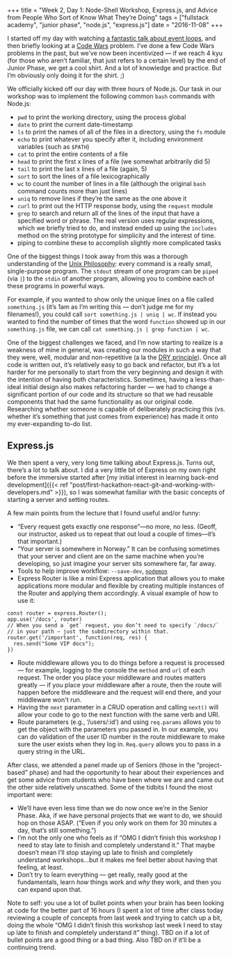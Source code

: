 +++
title = "Week 2, Day 1: Node-Shell Workshop, Express.js, and Advice from People Who Sort of Know What They’re Doing"
tags = ["fullstack academy", "junior phase", "node.js", "express.js"]
date = "2016-11-08"
+++

I started off my day with watching [a fantastic talk about event loops](https://youtu.be/8aGhZQkoFbQ), and then briefly looking at a [Code Wars](https://www.codewars.com) problem. I’ve done a few Code Wars problems in the past, but we’ve now been incentivized — if we reach 4 kyu (for those who aren’t familiar, that just refers to a certain level) by the end of Junior Phase, we get a cool shirt. And a lot of knowledge and practice. But I’m obviously only doing it for the shirt. ;)

We officially kicked off our day with three hours of Node.js. Our task in our workshop was to implement the following common `bash` commands with Node.js:

* `pwd` to print the working directory, using the process global
* `date` to print the current date-timestamp
* `ls` to print the names of all of the files in a directory, using the `fs` module
* `echo` to print whatever you specify after it, including environment variables (such as `$PATH`)
* `cat` to print the entire contents of a file
* `head` to print the first x lines of a file (we somewhat arbitrarily did 5)
* `tail` to print the last x lines of a file (again, 5)
* `sort` to sort the lines of a file lexicographically
* `wc` to count the number of lines in a file (although the original `bash` command counts more than just lines)
* `uniq` to remove lines if they’re the same as the one above it
* `curl` to print out the HTTP response body, using the `request` module
* `grep` to search and return all of the lines of the input that have a specified word or phrase. The real version uses regular expressions, which we briefly tried to do, and instead ended up using the `includes` method on the string prototype for simplicity and the interest of time.
* piping to combine these to accomplish slightly more complicated tasks

One of the biggest things I took away from this was a thorough understanding of the [Unix Philosophy](https://en.wikipedia.org/wiki/Unix_philosophy): every command is a really small, single-purpose program. The `stdout` stream of one program can be `piped` (via `|`) to the `stdin` of another program, allowing you to combine each of these programs in powerful ways.

For example, if you wanted to show only the unique lines on a file called `something.js` (it’s 1am as I’m writing this — don’t judge me for my filenames!), you could call `sort something.js | uniq | wc`. If instead you wanted to find the number of times that the word `function` showed up in our `something.js` file, we can call `cat something.js | grep function | wc`.

One of the biggest challenges we faced, and I’m now starting to realize is a weakness of mine in general, was creating our modules in such a way that they were, well, modular and non-repetitive (a la the [DRY principle](https://en.wikipedia.org/wiki/Don%27t_repeat_yourself)). Once all code is written out, it’s relatively easy to go back and refactor, but it’s a lot harder for me personally to start from the very beginning and design it with the intention of having both characteristics. Sometimes, having a less-than-ideal initial design also makes refactoring harder — we had to change a significant portion of our code and its structure so that we had reusable components that had the same functionality as our original code. Researching whether someone is capable of deliberately practicing this (vs. whether it’s something that just comes from experience) has made it onto my ever-expanding to-do list.

## Express.js

We then spent a very, very long time talking about Express.js. Turns out, there’s a lot to talk about. I did a very little bit of Express on my own right before the immersive started after [my initial interest in learning back-end development]({{< ref "post/first-hackathon-react-git-and-working-with-developers.md" >}}), so I was somewhat familiar with the basic concepts of starting a server and setting routes.

A few main points from the lecture that I found useful and/or funny:

* “Every request gets exactly one response”—no more, no less. (Geoff, our instructor, asked us to repeat that out loud a couple of times—it’s that important.)
* “Your server is somewhere in Norway.” It can be confusing sometimes that your server and client are on the same machine when you’re developing, so just imagine your server sits somewhere far, far away.
* Tools to help improve workflow: `--save-dev`, [`nodemon`](http://nodemon.io/)
* Express Router is like a mini Express application that allows you to make applications more modular and flexible by creating multiple instances of the Router and applying them accordingly. A visual example of how to use it:

```
const router = express.Router();
app.use('/docs', router)
// When you send a `get` request, you don’t need to specify `/docs/`
// in your path — just the subdirectory within that.
router.get('/important', function(req, res) {
  res.send("Some VIP docs");
})
```

* Route middleware allows you to do things before a request is processed — for example, logging to the console the `method` and `url` of each request. The order you place your middleware and routes matters greatly — if you place your middleware after a route, then the route will happen before the middleware and the request will end there, and your middleware won't run.
* Having the `next` parameter in a CRUD operation and calling `next()` will allow your code to go to the next function with the same verb and URI.
* Route parameters (e.g., ‘/users/:id’) and using `req.params` allows you to get the object with the parameters you passed in. In our example, you can do validation of the user ID number in the route middleware to make sure the user exists when they log in. `Req.query` allows you to pass in a query string in the URL.

After class, we attended a panel made up of Seniors (those in the “project-based” phase) and had the opportunity to hear about their experiences and get some advice from students who have been where we are and came out the other side relatively unscathed. Some of the tidbits I found the most important were:

* We’ll have even less time than we do now once we’re in the Senior Phase. Aka, if we have personal projects that we want to do, we should hop on those ASAP. (“Even if you only work on them for 30 minutes a day, that’s still something.”)
* I’m not the only one who feels as if “OMG I didn’t finish this workshop I need to stay late to finish and completely understand it.” That maybe doesn’t mean I’ll stop staying up late to finish and completely understand workshops...but it makes me feel better about having that feeling, at least.
* Don’t try to learn everything — get really, really good at the fundamentals, learn *how* things work and *why* they work, and then you can expand upon that.

Note to self: you use a lot of bullet points when your brain has been looking at code for the better part of 16 hours (I spent a lot of time after class today reviewing a couple of concepts from last week and trying to catch up a bit, doing the whole “OMG I didn’t finish this workshop last week I need to stay up late to finish and completely understand it” thing). TBD on if a lot of bullet points are a good thing or a bad thing. Also TBD on if it’ll be a continuing trend.
